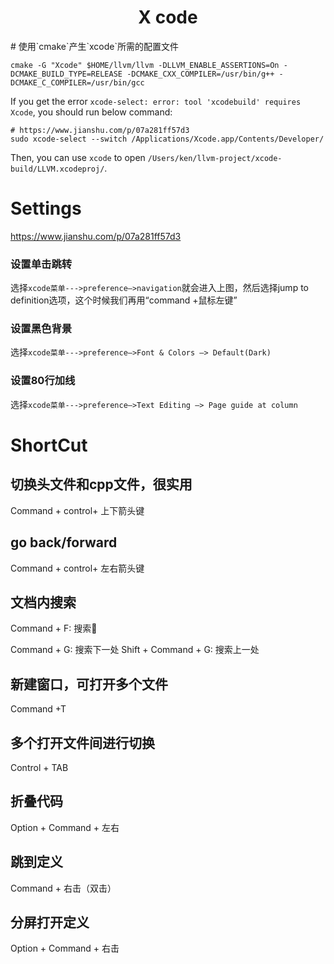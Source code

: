 <h1 align="center">X code</h1>
# 使用`cmake`产生`xcode`所需的配置文件

```shell
cmake -G "Xcode" $HOME/llvm/llvm -DLLVM_ENABLE_ASSERTIONS=On -DCMAKE_BUILD_TYPE=RELEASE -DCMAKE_CXX_COMPILER=/usr/bin/g++ -DCMAKE_C_COMPILER=/usr/bin/gcc
```

If you get the error `xcode-select: error: tool 'xcodebuild' requires Xcode`, you should run below command:

```shell
# https://www.jianshu.com/p/07a281ff57d3
sudo xcode-select --switch /Applications/Xcode.app/Contents/Developer/
```

Then, you can use `xcode` to open `/Users/ken/llvm-project/xcode-build/LLVM.xcodeproj/`.



# Settings

https://www.jianshu.com/p/07a281ff57d3

### 设置单击跳转

选择`xcode菜单--->preference—>navigation`就会进入上图，然后选择jump to definition选项，这个时候我们再用“command +鼠标左键”



### 设置黑色背景

选择`xcode菜单--->preference—>Font & Colors —> Default(Dark)`



### 设置80行加线

选择`xcode菜单--->preference—>Text Editing —> Page guide at column`



# ShortCut

## 切换头文件和cpp文件，很实用

Command + control+ 上下箭头键



## go back/forward

Command + control+ 左右箭头键



## 文档内搜索

Command + F: 搜索

Command + G: 搜索下一处
Shift + Command + G: 搜索上一处



## 新建窗口，可打开多个文件

Command +T



## 多个打开文件间进行切换

Control + TAB



## 折叠代码

Option + Command + 左右



## 跳到定义

Command + 右击（双击）



## 分屏打开定义

Option + Command + 右击